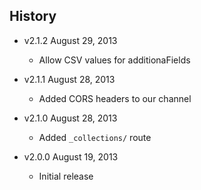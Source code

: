 ## History

- v2.1.2 August 29, 2013
	- Allow CSV values for additionaFields

- v2.1.1 August 28, 2013
	- Added CORS headers to our channel

- v2.1.0 August 28, 2013
	- Added `_collections/` route

- v2.0.0 August 19, 2013
	- Initial release
